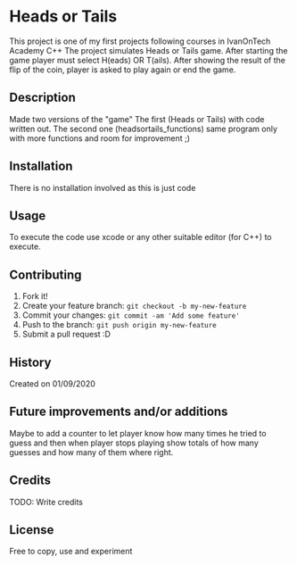 # Heads or Tails
This project is one of my first projects following courses in IvanOnTech Academy C++
The project simulates Heads or Tails game. After starting the game player must select H(eads) OR T(ails). After showing the result of the flip of the coin, player is asked to play again or end the game.
## Description
Made two versions of the "game" The first (Heads or Tails) with code written out.
The second one (headsortails_functions) same program only with more functions and room for improvement ;)
## Installation
There is no installation involved as this is just code
## Usage
To execute the code use xcode or any other suitable editor (for C++) to execute.
## Contributing
1. Fork it!
2. Create your feature branch: `git checkout -b my-new-feature`
3. Commit your changes: `git commit -am 'Add some feature'`
4. Push to the branch: `git push origin my-new-feature`
5. Submit a pull request :D
## History
Created on 01/09/2020
## Future improvements and/or additions
Maybe to add a counter to let player know how many times he tried to guess and then when player stops playing show totals of how many guesses and how many of them where right.
## Credits
TODO: Write credits
## License
Free to copy, use and experiment
